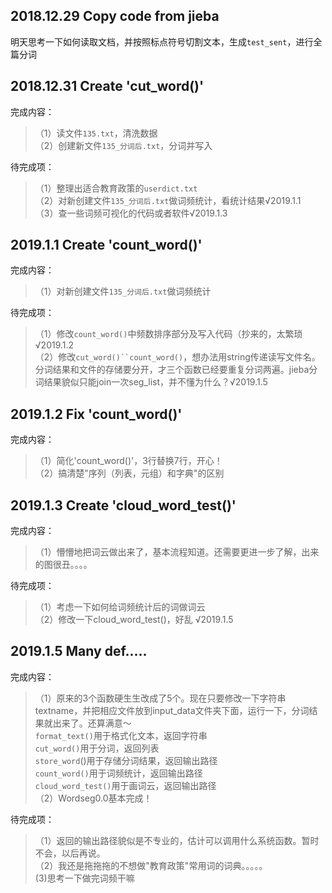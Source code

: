 ## 2018.12.29 Copy code from jieba  
明天思考一下如何读取文档，并按照标点符号切割文本，生成`test_sent`，进行全篇分词

## 2018.12.31 Create 'cut_word()'
完成内容：
>（1）读文件`135.txt`，清洗数据   
>（2）创建新文件`135_分词后.txt`，分词并写入 

待完成项：
>（1）整理出适合教育政策的`userdict.txt`  
>（2）对新创建文件`135_分词后.txt`做词频统计，看统计结果√2019.1.1   
>（3）查一些词频可视化的代码或者软件√2019.1.3 

## 2019.1.1  Create  'count_word()'
完成内容：
>（1）对新创建文件`135_分词后.txt`做词频统计   

待完成项：
>（1）修改`count_word()`中频数排序部分及写入代码（抄来的，太繁琐√2019.1.2    
>（2）修改`cut_word()``count_word()`，想办法用string传递读写文件名。分词结果和文件的存储要分开，才三个函数已经要重复分词两遍。jieba分词结果貌似只能join一次seg_list，并不懂为什么？√2019.1.5   

## 2019.1.2  Fix 'count_word()'
完成内容：
>（1）简化'count_word()'，3行替换7行，开心！    
>（2）搞清楚"序列（列表，元组）和字典"的区别  

## 2019.1.3  Create  'cloud_word_test()'
完成内容：
>（1）懵懵地把词云做出来了，基本流程知道。还需要更进一步了解，出来的图很丑。。。。  

待完成项：
>（1）考虑一下如何给词频统计后的词做词云  
>（2）修改一下cloud_word_test()，好乱 √2019.1.5  

## 2019.1.5  Many def.....
完成内容：
>（1）原来的3个函数硬生生改成了5个。现在只要修改一下字符串textname，并把相应文件放到input_data文件夹下面，运行一下，分词结果就出来了。还算满意～  
>`format_text()`用于格式化文本，返回字符串  
>`cut_word()`用于分词，返回列表  
>`store_word`()用于存储分词结果，返回输出路径  
>`count_word()`用于词频统计，返回输出路径  
>`cloud_word_test()`用于画词云，返回输出路径  
>（2）Wordseg0.0基本完成！   

待完成项：
>（1）返回的输出路径貌似是不专业的，估计可以调用什么系统函数。暂时不会，以后再说。  
>（2）我还是拖拖拖的不想做"教育政策"常用词的词典。。。。。  
> (3)思考一下做完词频干嘛  

## 
